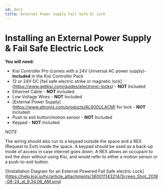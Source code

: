 ```yaml
---
id: doc2
title: External Power Supply Fail Safe El Lock
---
```


# Installing an External Power Supply & Fail Safe Electric Lock #

**You will need:**

* Kisi Controller Pro (comes with a 24V Universal AC power supply)- **Included** in the Kisi Controller Pack
* 12 or 24V DC [fail safe electric strike or magnetic lock] (https://www.getkisi.com/guides/electronic-locks) - **NOT** Included
* Ethernet Cable - **NOT** Included
* Low Voltage Wires - **NOT** Included
* [External Power Supply] (https://www.altronix.com/products/AL600ULACM) for lock - **NOT** Included
* Push to exit button/motion sensor - **NOT** Included
* Keypad - **NOT** Included

*NOTE*

The wiring should also run to a keypad outside the space and a REX (Request to Exit) inside the space. A keypad should be used as a back-up mode of access in case internet goes down. A REX allows an occupant to exit the door without using Kisi, and would refer to either a motion sensor or a push-to-exit button.  

![Installation Diagram for an External Powered Fail Safe electric Lock] (https://help.kisi.io/hc/article_attachments/360011143214/Screen_Shot_2018-08-24_at_9.34.06_AM.png)
